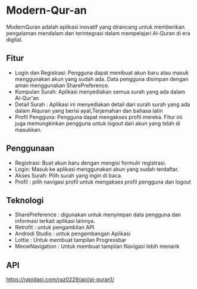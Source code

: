 # Modern-Qur-an #
ModernQuran adalah aplikasi inovatif yang dirancang untuk memberikan pengalaman mendalam dan terintegrasi dalam mempelajari Al-Quran di era digital.

## Fitur ##
- Login dan Registrasi: Pengguna dapat membuat akun baru atau masuk menggunakan akun yang sudah ada. Data pengguna disimpan dengan aman menggunakan SharePreference.
- Kumpulan Surah: Aplikasi menyediakan semua surah yang ada dalam Al-Qur'an
- Detail Surah : Aplikasi ini menyediakan detail dari surah surah yang ada dalam Alquran yang berisi ayat,Terjemahan dan bahasa latin
- Profil Pengguna: Pengguna dapat mengakses profil mereka. Fitur ini juga memungkinkan pengguna untuk logout dari akun yang telah di masukkan.

## Penggunaan ## 
- Registrasi: Buat akun baru dengan mengisi formulir registrasi.
- Login: Masuk ke aplikasi menggunakan akun yang sudah terdaftar.
- Akses Surah: Pilih surah yang ingin di baca.
- Profil : pilih navigasi profil untuk mengakses profil pengguna dan logout

## Teknologi ##
- SharePreference : digunakan untuk menyimpan data pengguna dan informasi terkait aplikasi lainnya.
- Retrofit : untuk pengambilan API
- Androdi Studio : untuk pengembangan Aplikasi
- Lottie : Untuk membuat tampilan Progressbar
- MeowNavigation : Untuk membuat tampilan Navigasi lebih menarik

## API ##
https://rapidapi.com/raz0229/api/al-quran1/
